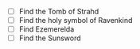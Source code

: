 - [ ] Find the Tomb of Strahd
- [ ] Find the holy symbol of Ravenkind
- [ ] Find Ezemerelda
- [ ] Find the Sunsword
